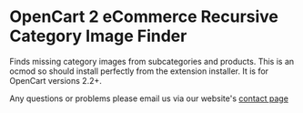 # OpenCart 2 eCommerce Recursive Category Image Finder
Finds missing category images from subcategories and products. This is an ocmod so should install perfectly from the extension installer. It is for OpenCart versions 2.2+.

Any questions or problems please email us via our website's [contact page](https://cyberfoxdigital.co.uk/contact-cyber-fox/)
